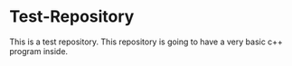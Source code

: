 # Test-Repository
This is a test repository.
This repository is going to have a very basic c++ program inside.
